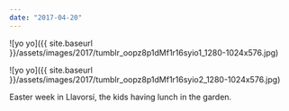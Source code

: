 ```yaml
---
date: "2017-04-20"
---
```


![yo yo]({{ site.baseurl }}/assets/images/2017/tumblr_oopz8p1dMf1r16syio1_1280-1024x576.jpg)

![yo yo]({{ site.baseurl }}/assets/images/2017/tumblr_oopz8p1dMf1r16syio2_1280-1024x576.jpg)

Easter week in Llavorsí, the kids having lunch in the garden.

